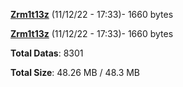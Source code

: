 [**Zrm1t13z**](/data/Zrm1t13z.txt) (11/12/22 - 17:33)- 1660 bytes

[**Zrm1t13z**](/data/Zrm1t13z.txt) (11/12/22 - 17:33)- 1660 bytes

**Total Datas**: 8301

**Total Size**: 48.26 MB / 48.3 MB